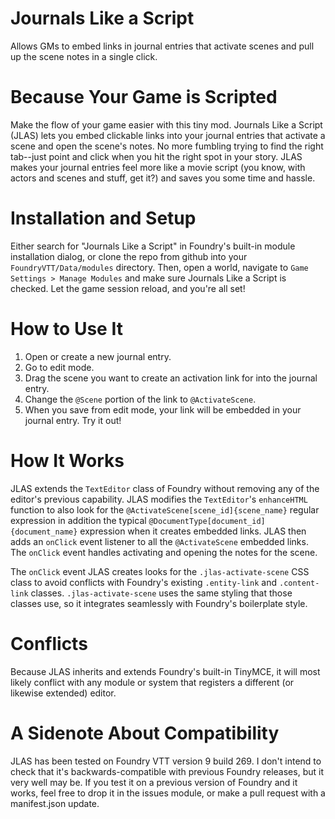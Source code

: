 # Journals Like a Script
Allows GMs to embed links in journal entries that activate scenes and pull up the scene notes in a single click.

# Because Your Game is Scripted
Make the flow of your game easier with this tiny mod. Journals Like a Script (JLAS) lets you embed clickable links into your journal entries that activate a scene and open the scene's notes. No more fumbling trying to find the right tab--just point and click when you hit the right spot in your story. JLAS makes your journal entries feel more like a movie script (you know, with actors and scenes and stuff, get it?) and saves you some time and hassle.

# Installation and Setup
Either search for "Journals Like a Script" in Foundry's built-in module installation dialog, or clone the repo from github into your `FoundryVTT/Data/modules` directory. Then, open a world, navigate to `Game Settings > Manage Modules` and make sure Journals Like a Script is checked. Let the game session reload, and you're all set!

# How to Use It
1. Open or create a new journal entry.
2. Go to edit mode.
3. Drag the scene you want to create an activation link for into the journal entry.
4. Change the `@Scene` portion of the link to `@ActivateScene`.
5. When you save from edit mode, your link will be embedded in your journal entry. Try it out!

# How It Works
JLAS extends the `TextEditor` class of Foundry without removing any of the editor's previous capability. JLAS modifies the `TextEditor`'s `enhanceHTML` function to also look for the `@ActivateScene[scene_id]{scene_name}` regular expression in addition the typical `@DocumentType[document_id]{document_name}` expression when it creates embedded links. JLAS then adds an `onClick` event listener to all the `@ActivateScene` embedded links. The `onClick` event handles activating and opening the notes for the scene.

The `onClick` event JLAS creates looks for the `.jlas-activate-scene` CSS class to avoid conflicts with Foundry's existing `.entity-link` and `.content-link` classes. `.jlas-activate-scene` uses the same styling that those classes use, so it integrates seamlessly with Foundry's boilerplate style.

# Conflicts
Because JLAS inherits and extends Foundry's built-in TinyMCE, it will most likely conflict with any module or system that registers a different (or likewise extended) editor.

# A Sidenote About Compatibility
JLAS has been tested on Foundry VTT version 9 build 269. I don't intend to check that it's backwards-compatible with previous Foundry releases, but it very well may be. If you test it on a previous version of Foundry and it works, feel free to drop it in the issues module, or make a pull request with a manifest.json update.
